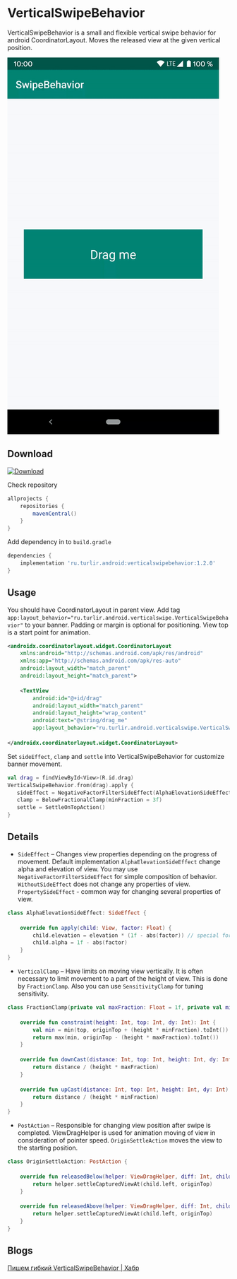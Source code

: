 VerticalSwipeBehavior
=====

VerticalSwipeBehavior is a small and flexible vertical swipe behavior for android CoordinatorLayout.
Moves the released view at the given vertical position.

![Example](/image/example.gif)

Download
--------

[ ![Download](https://api.bintray.com/packages/iljaosintsev/VerticalSwipeBehavior/verticalswipebehavior/images/download.svg) ](https://bintray.com/iljaosintsev/VerticalSwipeBehavior/verticalswipebehavior/_latestVersion)

Check repository

``` gradle
allprojects {
    repositories {
        mavenCentral()
    }
}
```

Add dependency in to `build.gradle`

``` gradle
dependencies {
    implementation 'ru.turlir.android:verticalswipebehavior:1.2.0'
}
```

Usage
--------

You should have CoordinatorLayout in parent view. Add tag
`app:layout_behavior="ru.turlir.android.verticalswipe.VerticalSwipeBehavior"` to your banner.
Padding or margin is optional for positioning. View top is a start point for animation.

``` xml
<androidx.coordinatorlayout.widget.CoordinatorLayout
    xmlns:android="http://schemas.android.com/apk/res/android"
    xmlns:app="http://schemas.android.com/apk/res-auto"
    android:layout_width="match_parent"
    android:layout_height="match_parent">

    <TextView
        android:id="@+id/drag"
        android:layout_width="match_parent"
        android:layout_height="wrap_content"
        android:text="@string/drag_me"
        app:layout_behavior="ru.turlir.android.verticalswipe.VerticalSwipeBehavior" />

</androidx.coordinatorlayout.widget.CoordinatorLayout>
```

Set `sideEffect`, `clamp` and `settle` into VerticalSwipeBehavior for customize banner movement.

``` kotlin
val drag = findViewById<View>(R.id.drag)
VerticalSwipeBehavior.from(drag).apply {
   sideEffect = NegativeFactorFilterSideEffect(AlphaElevationSideEffect())
   clamp = BelowFractionalClamp(minFraction = 3f)
   settle = SettleOnTopAction()
}
```

Details
--------

* `SideEffect` – Changes view properties depending on the progress of movement.
Default implementation `AlphaElevationSideEffect` change alpha and elevation of view.
You may use `NegativeFactorFilterSideEffect` for simple composition of behavior.
`WithoutSideEffect` does not change any properties of view.
`PropertySideEffect` - common way for changing several properties of view.

``` kotlin
class AlphaElevationSideEffect: SideEffect {

    override fun apply(child: View, factor: Float) {
        child.elevation = elevation * (1f - abs(factor)) // special for elevation-aware view
        child.alpha = 1f - abs(factor)
    }
}
```

* `VerticalClamp` – Have limits on moving view vertically.
It is often necessary to limit movement to a part of the height of view.
This is done by `FractionClamp`. Also you can use `SensitivityClamp` for tuning sensitivity.

``` kotlin
class FractionClamp(private val maxFraction: Float = 1f, private val minFraction: Float = 1f): VerticalClamp {

    override fun constraint(height: Int, top: Int, dy: Int): Int {
        val min = min(top, originTop + (height * minFraction).toInt())
        return max(min, originTop - (height * maxFraction).toInt())
    }

    override fun downCast(distance: Int, top: Int, height: Int, dy: Int): Float {
        return distance / (height * maxFraction)
    }

    override fun upCast(distance: Int, top: Int, height: Int, dy: Int): Float {
        return distance / (height * minFraction)
    }
}
```

* `PostAction` – Responsible for changing view position after swipe is completed.
ViewDragHelper is used for animation moving of view  in consideration of pointer speed.
`OriginSettleAction` moves the view to the starting position.

``` kotlin
class OriginSettleAction: PostAction {

    override fun releasedBelow(helper: ViewDragHelper, diff: Int, child: View): Boolean {
        return helper.settleCapturedViewAt(child.left, originTop)
    }

    override fun releasedAbove(helper: ViewDragHelper, diff: Int, child: View): Boolean {
        return helper.settleCapturedViewAt(child.left, originTop)
    }
}
```

Blogs
--------

[Пишем гибкий VerticalSwipeBehavior | Хабр](https://habr.com/ru/post/481910/)


